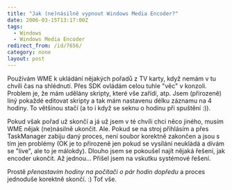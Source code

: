 ```yaml
---
title: "Jak (ne)násilně vypnout Windows Media Encoder?"
date: 2006-03-15T13:17:00Z
tags:
  - Windows
  - Windows Media Encoder
redirect_from: /id/7656/
category: none
layout: post
---
```

Používám WME k ukládání nějakých pořadů z TV karty, když nemám v tu chvíli čas na shlédnutí. Přes SDK ovládám celou tuhle "věc" v konzoli. Problem je, že mám udělány skripty, které vše zařídí, atp. Jsem (přirozeně) líný pokaždé editovat skripty a tak mám nastavenu délku záznamu na 4 hodiny. To většinou stačí (a to i když se seknu o hodinu při spuštění :)).

Pokud však pořad už skončí a já už jsem v té chvíli chci něco jiného, musím WME nějak (ne)násilně ukončit. Ale. Pokud se na stroj přihlásím a přes TaskManager zabiju daný proces, není soubor korektně zakončen a jsou s tím jen problémy (OK je to přirozeně jen pokud se vysílání neukládá a dívám se "live", ale to je málokdy). Dlouho jsem se pokoušel najít nějaká řešení, jak encoder ukončit. Až jednou... Přišel jsem na vskutku systémové řešení. 

Prostě _přenastavím hodiny na počítači o pár hodin dopředu_ a proces jednoduše korektně skončí. :) Toť vše.
